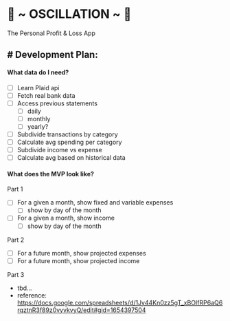 # 🧮 ~ OSCILLATION ~ 🧮

The Personal Profit & Loss App

## # Development Plan:

#### What data do I need?

- [ ] Learn Plaid api
- [ ] Fetch real bank data
- [ ] Access previous statements
  - [ ] daily
  - [ ] monthly
  - [ ] yearly?
- [ ] Subdivide transactions by category
- [ ] Calculate avg spending per category
- [ ] Subdivide income vs expense
- [ ] Calculate avg based on historical data

#### What does the MVP look like?

Part 1

- [ ] For a given a month, show fixed and variable expenses
  - [ ] show by day of the month
- [ ] For a given a month, show income
  - [ ] show by day of the month

Part 2

- [ ] For a future month, show projected expenses
- [ ] For a future month, show projected income

Part 3

- tbd...
- reference: https://docs.google.com/spreadsheets/d/1Jy44Kn0zz5gT_xBOIfRP6aQ6rqztnR3f89z0vyvkvyQ/edit#gid=1654397504

